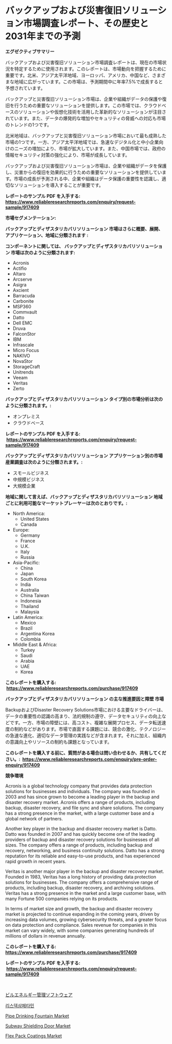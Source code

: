 <p><h1>バックアップおよび災害復旧ソリューション市場調査レポート、その歴史と2031年までの予測</h1></p><p><strong>エグゼクティブサマリー</strong></p>
<p><p>バックアップおよび災害復旧ソリューション市場調査レポートは、現在の市場状況を特定するために使用されます。このレポートは、市場動向を把握するために重要です。北米、アジア太平洋地域、ヨーロッパ、アメリカ、中国など、さまざまな地域に広がっています。この市場は、予測期間中に年率7.5%で成長すると予想されています。</p><p>バックアップと災害復旧ソリューション市場は、企業や組織がデータの保護や復旧を行うための重要なソリューションを提供します。この市場では、クラウドベースのソリューションや仮想化技術を活用した革新的なソリューションが注目されています。また、データの爆発的な増加やセキュリティの脅威への対応も市場のトレンドの1つです。</p><p>北米地域は、バックアップと災害復旧ソリューション市場において最も成熟した市場の1つです。一方、アジア太平洋地域では、急速なデジタル化と中小企業向けのニーズの増加により、市場が拡大しています。また、中国市場では、政府の情報セキュリティ対策の強化により、市場が成長しています。</p><p>バックアップおよび災害復旧ソリューション市場は、企業や組織がデータを保護し、災害からの復旧を効果的に行うための重要なソリューションを提供しています。市場の成長が予測される中、企業や組織はデータ保護の重要性を認識し、適切なソリューションを導入することが重要です。</p></p>
<p><strong>レポートのサンプル PDF を入手する: <a href="https://www.reliableresearchreports.com/enquiry/request-sample/917409">https://www.reliableresearchreports.com/enquiry/request-sample/917409</a></strong></p>
<p><strong>市場セグメンテーション:</strong></p>
<p><strong> バックアップとディザスタリカバリソリューション 市場はさらに概要、展開、アプリケーション、地域に分類されます :</strong></p>
<p><strong>コンポーネントに関しては、 バックアップとディザスタリカバリソリューション 市場は次のように分類されます: &nbsp;</strong></p>
<p><ul><li>Acronis</li><li>Actifio</li><li>Altaro</li><li>Arcserve</li><li>Asigra</li><li>Axcient</li><li>Barracuda</li><li>Carbonite</li><li>MSP360</li><li>Commvault</li><li>Datto</li><li>Dell EMC</li><li>Druva</li><li>FalconStor</li><li>IBM</li><li>Infrascale</li><li>Micro Focus</li><li>NAKIVO</li><li>NovaStor</li><li>StorageCraft</li><li>Unitrends</li><li>Veeam</li><li>Veritas</li><li>Zerto</li></ul></p>
<p><strong> バックアップとディザスタリカバリソリューション タイプ別の市場分析は次のように分類されます。:</strong></p>
<p><ul><li>オンプレミス</li><li>クラウドベース</li></ul></p>
<p><strong>レポートのサンプル PDF を入手する: &nbsp;<a href="https://www.reliableresearchreports.com/enquiry/request-sample/917409">https://www.reliableresearchreports.com/enquiry/request-sample/917409</a></strong></p>
<p><strong> バックアップとディザスタリカバリソリューション アプリケーション別の市場産業調査は次のように分類されます。:</strong></p>
<p><ul><li>スモールビジネス</li><li>中規模ビジネス</li><li>大規模企業</li></ul></p>
<p><strong>地域に関して言えば、バックアップとディザスタリカバリソリューション 地域ごとに利用可能なマーケットプレーヤーは次のとおりです。:</strong></p>
<p><ul>
    <li>
        North America:
        <ul>
            <li>United States</li>
            <li>Canada</li>
        </ul>
    </li>
    <li>
        Europe:
        <ul>
            <li>Germany</li>
            <li>France</li>
            <li>U.K.</li>
            <li>Italy</li>
            <li>Russia</li>
        </ul>
    </li>
    <li>
        Asia-Pacific:
        <ul>
            <li>China</li>
            <li>Japan</li>
            <li>South Korea</li>
            <li>India</li>
            <li>Australia</li>
            <li>China Taiwan</li>
            <li>Indonesia</li>
            <li>Thailand</li>
            <li>Malaysia</li>
        </ul>
    </li>
    <li>
        Latin America:
        <ul>
            <li>Mexico</li>
            <li>Brazil</li>
            <li>Argentina Korea</li>
            <li>Colombia</li>
        </ul>
    </li>
    <li>
        Middle East & Africa:
        <ul>
            <li>Turkey</li>
            <li>Saudi</li>
            <li>Arabia</li>
            <li>UAE</li>
            <li>Korea</li>
        </ul>
    </li>
    </ul></p>
<p><strong>このレポートを購入する: &nbsp;<a href="https://www.reliableresearchreports.com/purchase/917409">https://www.reliableresearchreports.com/purchase/917409</a></strong></p>
<p><strong>バックアップとディザスタリカバリソリューション の主な推進要因と障壁 市場</strong></p>
<p><p>BackupおよびDisaster Recovery Solutions市場における主要なドライバーは、データの重要性の認識の高まり、法的規制の遵守、データセキュリティの向上などです。一方、市場の障壁には、高コスト、複雑な展開プロセス、データ転送速度の制約などがあります。市場で直面する課題には、競合の激化、テクノロジーの急速な進化、適切なデータ管理の実践などが含まれます。それに加え、組織内の意識向上やリソースの制約も課題となっています。</p></p>
<p><strong>このレポートを購入する前に、質問がある場合は問い合わせるか、共有してください。:&nbsp; <a href="https://www.reliableresearchreports.com/enquiry/pre-order-enquiry/917409">https://www.reliableresearchreports.com/enquiry/pre-order-enquiry/917409</a></strong></p>
<p><strong>競争環境</strong></p>
<p><p>Acronis is a global technology company that provides data protection solutions for businesses and individuals. The company was founded in 2003 and has since grown to become a leading player in the backup and disaster recovery market. Acronis offers a range of products, including backup, disaster recovery, and file sync and share solutions. The company has a strong presence in the market, with a large customer base and a global network of partners.</p><p>Another key player in the backup and disaster recovery market is Datto. Datto was founded in 2007 and has quickly become one of the leading providers of backup and disaster recovery solutions for businesses of all sizes. The company offers a range of products, including backup and recovery, networking, and business continuity solutions. Datto has a strong reputation for its reliable and easy-to-use products, and has experienced rapid growth in recent years.</p><p>Veritas is another major player in the backup and disaster recovery market. Founded in 1983, Veritas has a long history of providing data protection solutions for businesses. The company offers a comprehensive range of products, including backup, disaster recovery, and archiving solutions. Veritas has a strong presence in the market and a large customer base, with many Fortune 500 companies relying on its products.</p><p>In terms of market size and growth, the backup and disaster recovery market is projected to continue expanding in the coming years, driven by increasing data volumes, growing cybersecurity threats, and a greater focus on data protection and compliance. Sales revenue for companies in this market can vary widely, with some companies generating hundreds of millions of dollars in revenue annually.</p></p>
<p><strong>このレポートを購入する: &nbsp; <a href="https://www.reliableresearchreports.com/purchase/917409">https://www.reliableresearchreports.com/purchase/917409</a></strong></p>
<p><strong>レポートのサンプル PDF を入手する: &nbsp;<a href="https://www.reliableresearchreports.com/enquiry/request-sample/917409">https://www.reliableresearchreports.com/enquiry/request-sample/917409</a></strong><strong></strong></p>
<p>&nbsp;</p>
<p><p><a href="https://github.com/cbigkbh02719/Market-Research-Report-List-1/blob/main/7070774183332.md">ビルエネルギー管理ソフトウェア</a></p><p><a href="https://github.com/vsr06p4p49/Market-Research-Report-List-1/blob/main/1392211183401.md">리스덱삼페타민</a></p><p><a href="https://issuu.com/reportprime-2/docs/pipe-drinking-fountain-market-size-2030.pptx">Pipe Drinking Fountain Market</a></p><p><a href="https://issuu.com/reportprime-2/docs/subway-shielding-door-market-size-2030.pptx">Subway Shielding Door Market</a></p><p><a href="https://github.com/yemakinde/Market-Research-Report-List-1/blob/main/flex-pack-coatings-market.md">Flex Pack Coatings Market</a></p></p>